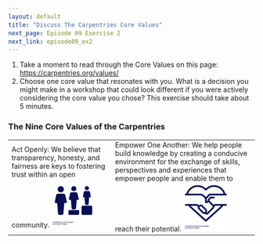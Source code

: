 ```yaml
---
layout: default
title: "Discuss The Carpentries Core Values"
next_page: Episode 09 Exercise 2
next_link: episode09_ex2
---
```


1. Take a moment to read through the Core Values on this page: <https://carpentries.org/values/>
2. Choose one core value that resonates with you. What is a decision you might make in a workshop
that could look different if you were actively considering the core value you chose?
This exercise should take about 5 minutes.

### The Nine Core Values of the Carpentries
<table>
  <tr><td>
Act Openly: We believe that transparency, honesty, and fairness are keys to fostering trust within an open community.<img src="/assets/images/image001.png"></td>
  <td>Empower One Another: We help people build knowledge by creating a conducive environment for the exchange of skills, perspectives and experiences that empower people and enable them to reach their potential.<img src="/assets/images/image002.png"></td></tr>
</table>
